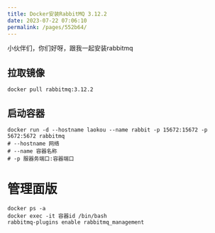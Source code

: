 ```yaml
---
title: Docker安装RabbitMQ 3.12.2
date: 2023-07-22 07:06:10
permalink: /pages/552b64/
---
```


小伙伴们，你们好呀，跟我一起安装rabbitmq

## 拉取镜像
```shell
docker pull rabbitmq:3.12.2
```

## 启动容器
```shell
docker run -d --hostname laokou --name rabbit -p 15672:15672 -p 5672:5672 rabbitmq
# --hostname 网络
# --name 容器名称
# -p 服器务端口:容器端口
```

# 管理面版
```shell
docker ps -a
docker exec -it 容器id /bin/bash
rabbitmq-plugins enable rabbitmq_management
```